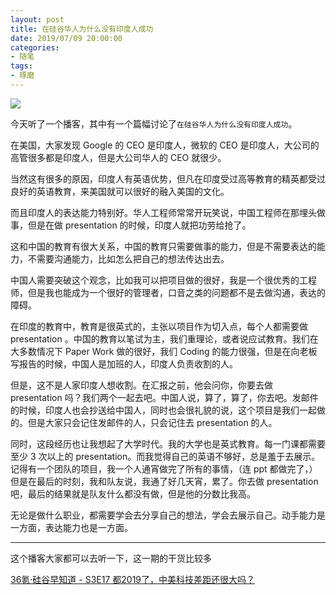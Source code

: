```yaml
---
layout: post
title: 在硅谷华人为什么没有印度人成功
date: 2019/07/09 20:00:00
categories:
- 随笔
tags:
- 琢磨
---
```


![](http://pics.naaln.com/blog/2019-07-09-presentation.jpg-basicBlog)

今天听了一个播客，其中有一个篇幅讨论了`在硅谷华人为什么没有印度人成功`。

在美国，大家发现 Google 的 CEO 是印度人，微软的 CEO 是印度人，大公司的高管很多都是印度人，但是大公司华人的 CEO 就很少。

当然这有很多的原因，印度人有英语优势，但凡在印度受过高等教育的精英都受过良好的英语教育，来美国就可以很好的融入美国的文化。

而且印度人的表达能力特别好。华人工程师常常开玩笑说，中国工程师在那埋头做事，但是在做 presentation 的时候，印度人就把功劳给抢了。

这和中国的教育有很大关系，中国的教育只需要做事的能力，但是不需要表达的能力，不需要沟通能力，比如怎么把自己的想法传达出去。

中国人需要突破这个观念，比如我可以把项目做的很好，我是一个很优秀的工程师，但是我也能成为一个很好的管理者，口音之类的问题都不是去做沟通，表达的障碍。

在印度的教育中，教育是很英式的，主张以项目作为切入点，每个人都需要做 presentation 。中国的教育以笔试为主，我们重理论，或者说应试教育。我们在大多数情况下 Paper Work 做的很好，我们 Coding 的能力很强，但是在向老板写报告的时候，中国人是加班的人，印度人负责收割的人。

但是，这不是人家印度人想收割。在汇报之前，他会问你，你要去做 presentation 吗？我们两个一起去吧。中国人说，算了，算了，你去吧。发邮件的时候，印度人也会抄送给中国人，同时也会很礼貌的说，这个项目是我们一起做的。但是大家只会记住发邮件的人，只会记住去 presentation 的人。

同时，这段经历也让我想起了大学时代。我的大学也是英式教育。每一门课都需要至少 3 次以上的 presentation。而我觉得自己的英语不够好，总是羞于去展示。记得有一个团队的项目，我一个人通宵做完了所有的事情，（连 ppt 都做完了，）但是在最后的时刻，我和队友说，我通了好几天宵，累了。你去做 presentation 吧，最后的结果就是队友什么都没有做，但是他的分数比我高。

无论是做什么职业，都需要学会去分享自己的想法，学会去展示自己。动手能力是一方面，表达能力也是一方面。

---

这个播客大家都可以去听一下，这一期的干货比较多

[36氪·硅谷早知道 - S3E17 都2019了，中美科技差距还很大吗？](https://www.ximalaya.com/shangye/14233547/195482823)